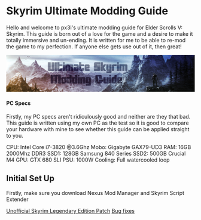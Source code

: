 # Skyrim Ultimate Modding Guide

Hello and welcome to px3l's ultimate modding guide for Elder Scrolls V: Skyrim. This guide is born out of a love for the game and a desire to make it totally immersive and un-ending. It is written for me to be able to re-mod the game to my perfection. If anyone else gets use out of it, then great!

![skyrim-mod-banner](https://github.com/px3l/skyrim-mod-guide/blob/master/assets/banner.png)

#### PC Specs

Firstly, my PC specs aren't ridiculously good and neither are they that bad. This guide is written using my own PC as the test so it is good to compare your hardware with mine to see whether this guide can be applied straight to you.

CPU: Intel Core i7-3820 @3.6Ghz
Mobo: Gigabyte GAX79-UD3
RAM: 16GB 2000Mhz DDR3
SSD1: 128GB Samsung 840 Series
SSD2: 500GB Crucial M4
GPU: GTX 680 SLI
PSU: 1000W
Cooling: Full watercooled loop

## Initial Set Up

Firstly, make sure you download Nexus Mod Manager and Skyrim Script Extender

[Unofficial Skyrim Legendary Edition Patch](http://www.nexusmods.com/skyrim/mods/71214)
[Bug fixes](http://www.nexusmods.com/skyrim/mods/76747)